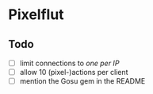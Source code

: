 # Pixelflut

## Todo

- [ ] limit connections to _*one* per IP_
- [ ] allow 10 (pixel-)actions per client
- [ ] mention the Gosu gem in the README
